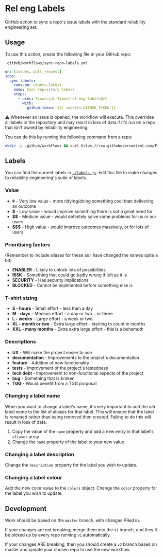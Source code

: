 
# Rel eng Labels

GitHub action to sync a repo's issue labels with the standard reliability engineering set.


## Usage

To use this action, create the following file in your GitHub repo:

```
.github/workflows/sync-repo-labels.yml
```

```yml
on: [issues, pull_request]
jobs:
  sync-labels:
    runs-on: ubuntu-latest
    name: Sync repository labels
    steps:
      - uses: Financial-Times/rel-eng-labels@v1
        with:
          github-token: ${{ secrets.GITHUB_TOKEN }}
```

:warning: Whenever an issue is opened, the workflow will execute. This overrides all labels in the repository and may result in loss of data if it's run on a repo that isn't owned by reliability engineering.

You can do this by running the following command from a repo:

```bash
mkdir -p .github/workflows && curl https://raw.githubusercontent.com/Financial-Times/rel-eng-labels/v1/example.yml --output .github/workflows/sync-repo-labels.yml
```


## Labels

You can find the current labels in [`./labels.js`](labels.js). Edit this file to make changes to reliability engineering's suite of labels.

### Value
- **¢** - Very low value - more tidying/doing something cool than delivering an outcome
- **$** - Low value - would improve something there is not a great need for
- **$$** - Medium value - would definitely solve some problems for us or our users
- **$$$** - High value - would improve outcomes massively, or for lots of users

### Prioritising factors
(Remember to include aliases for these as I have changed the names quite a bit)
- **ENABLER** - Likely to unlock lots of possibilities
- **RISK** - Something that could go badly wrong if left as it is
- **SECURITY** - Has security implications
- **BLOCKED** - Cannot be implmented before something else is

### T-shirt sizing

- **S - hours** - Small effort - less than a day
- **M - days** - Medium effort - a day or two... or three
- **L - weeks** - Large effort - a week or two
- **XL - month or two** - Extra large effort - starting to count in months
- **XXL - many months** - Extra extra large effort - this is a behemoth

### Descriptions
- **UX** - Will make the project easier to use
- **documentation** - Improvements to the project's documentation
- **feature** - Addition of new functionality 
- **tests** - Improvement of the project's testedness
- **tech debt** - Improvement to non-functional aspects of the project
- **bug** - Something that is broken
- **TGG** - Would benefit from a TGG proposal

### Changing a label name

When you want to change a label's name, it's very important to add the _old_ label name to the list of aliases for that label. This will ensure that the label is renamed rather than being removed then created. Failing to do this will result in loss of data.

  1. Copy the value of the `name` property and add a new entry in that label's `aliases` array
  2. Change the `name` property of the label to your new value

### Changing a label description

Change the `description` property for the label you wish to update.

### Changing a label colour

Add the new color value to the `colors` object. Change the `color` property for the label you wish to update.


## Development

Work should be based on the `master` branch, with changes PRed in.

If your changes are not breaking, merge them into the `v1` branch, and they'll be picked up by every repo running `v1` automatically.

If your changes ARE breaking, then you should create a `v2` branch based on master and update your chosen repo to use the new workflow.
